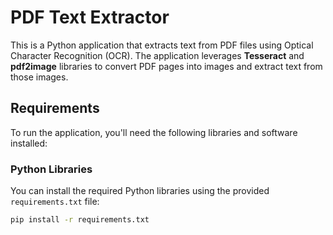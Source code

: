 # PDF Text Extractor

This is a Python application that extracts text from PDF files using Optical Character Recognition (OCR). The application leverages **Tesseract** and **pdf2image** libraries to convert PDF pages into images and extract text from those images.

## Requirements

To run the application, you'll need the following libraries and software installed:

### Python Libraries
You can install the required Python libraries using the provided `requirements.txt` file:

```bash
pip install -r requirements.txt
